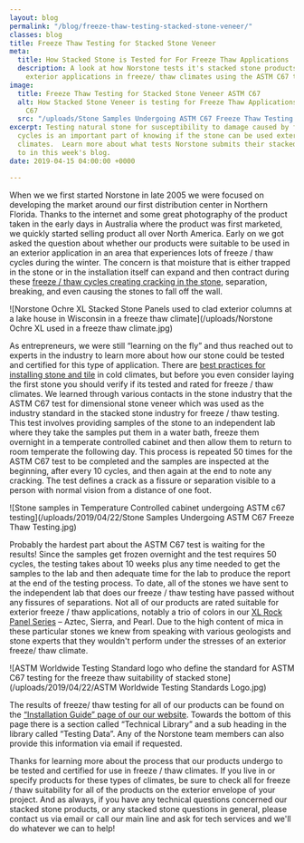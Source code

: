 ```yaml
---
layout: blog
permalink: "/blog/freeze-thaw-testing-stacked-stone-veneer/"
classes: blog
title: Freeze Thaw Testing for Stacked Stone Veneer
meta:
  title: How Stacked Stone is Tested for For Freeze Thaw Applications
  description: A look at how Norstone tests it's stacked stone products for use on
    exterior applications in freeze/ thaw climates using the ASTM C67 testing method.
image:
  title: Freeze Thaw Testing for Stacked Stone Veneer ASTM C67
  alt: How Stacked Stone Veneer is testing for Freeze Thaw Applications using ASTM
    C67
  src: "/uploads/Stone Samples Undergoing ASTM C67 Freeze Thaw Testing.jpg"
excerpt: Testing natural stone for susceptibility to damage caused by freeze / thaw
  cycles is an important part of knowing if the stone can be used exterior in certain
  climates.  Learn more about what tests Norstone submits their stacked stone products
  to in this week's blog.
date: 2019-04-15 04:00:00 +0000

---
```

When we we first started Norstone in late 2005 we were focused on developing the market around our first distribution center in Northern Florida. Thanks to the internet and some great photography of the product taken in the early days in Australia where the product was first marketed, we quickly started selling product all over North America. Early on we got asked the question about whether our products were suitable to be used in an exterior application in an area that experiences lots of freeze / thaw cycles during the winter. The concern is that moisture that is either trapped in the stone or in the installation itself can expand and then contract during these [freeze / thaw cycles creating cracking in the stone](https://www.norstoneusa.com/blog/freeze-thaw-and-stacked-stone/), separation, breaking, and even causing the stones to fall off the wall.

![Norstone Ochre XL Stacked Stone Panels used to clad exterior columns at a lake house in Wisconsin in a freeze thaw climate](/uploads/Norstone Ochre XL used in a freeze thaw climate.jpg)

As entrepreneurs, we were still “learning on the fly” and thus reached out to experts in the industry to learn more about how our stone could be tested and certified for this type of application. There are [best practices for installing stone and tile](https://www.norstoneusa.com/blog/learning-the-best-practices-for-tile-and-stone-installations-by-the-tile-council-of-north-america/) in cold climates, but before you even consider laying the first stone you should verify if its tested and rated for freeze / thaw climates.  We learned through various contacts in the stone industry that the ASTM C67 test for dimensional stone veneer which was used as the industry standard in the stacked stone industry for freeze / thaw testing. This test involves providing samples of the stone to an independent lab where they take the samples put them in a water bath, freeze them overnight in a temperate controlled cabinet and then allow them to return to room temperate the following day. This process is repeated 50 times for the ASTM C67 test to be completed and the samples are inspected at the beginning, after every 10 cycles, and then again at the end to note any cracking. The test defines a crack as a fissure or separation visible to a person with normal vision from a distance of one foot.

![Stone samples in Temperature Controlled cabinet undergoing ASTM c67 testing](/uploads/2019/04/22/Stone Samples Undergoing ASTM C67 Freeze Thaw Testing.jpg)

Probably the hardest part about the ASTM C67 test is waiting for the results! Since the samples get frozen overnight and the test requires 50 cycles, the testing takes about 10 weeks plus any time needed to get the samples to the lab and then adequate time for the lab to produce the report at the end of the testing process. To date, all of the stones we have sent to the independent lab that does our freeze / thaw testing have passed without any fissures of separations. Not all of our products are rated suitable for exterior freeze / thaw applications, notably a trio of colors in our [XL Rock Panel Series](https://www.norstoneusa.com/products/thin-stone-veneer-panels/) – Aztec, Sierra, and Pearl. Due to the high content of mica in these particular stones we knew from speaking with various geologists and stone experts that they wouldn't perform under the stresses of an exterior freeze/ thaw climate.

![ASTM Worldwide Testing Standard logo who define the standard for ASTM C67 testing for the freeze thaw suitability of stacked stone](/uploads/2019/04/22/ASTM Worldwide Testing Standards Logo.jpg)

The results of freeze/ thaw testing for all of our products can be found on the [“Installation Guide” page of our our website](https://www.norstoneusa.com/how-to-install-stacked-stone/). Towards the bottom of this page there is a section called “Technical Library” and a sub heading in the library called “Testing Data”. Any of the Norstone team members can also provide this information via email if requested.

Thanks for learning more about the process that our products undergo to be tested and certified for use in freeze / thaw climates. If you live in or specify products for these types of climates, be sure to check all for freeze / thaw suitability for all of the products on the exterior envelope of your project. And as always, if you have any technical questions concerned our stacked stone products, or any stacked stone questions in general, please contact us via email or call our main line and ask for tech services and we'll do whatever we can to help!